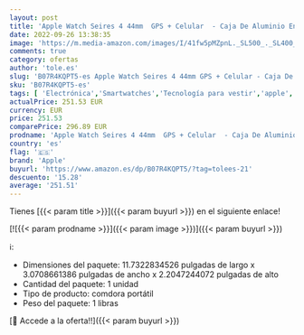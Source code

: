 ```yaml
---
layout: post
title: 'Apple Watch Seires 4 44mm  GPS + Celular  - Caja De Aluminio En Gris Espacial / Negro Correa Deportiva  Reacondicionado '
date: 2022-09-26 13:38:35
image: 'https://m.media-amazon.com/images/I/41fw5pMZpnL._SL500_._SL400_.jpg'
comments: true
category: ofertas
author: 'tole.es'
slug: 'B07R4KQPT5-es Apple Watch Seires 4 44mm GPS + Celular - Caja De Aluminio...'
sku: 'B07R4KQPT5-es'
tags: [ 'Electrónica','Smartwatches','Tecnología para vestir','apple','🇪🇸', ]
actualPrice: 251.53 EUR
currency: EUR
price: 251.53
comparePrice: 296.89 EUR
prodname: 'Apple Watch Seires 4 44mm  GPS + Celular  - Caja De Aluminio En Gris Espacial / Negro Correa Deportiva  Reacondicionado '
country: 'es'
flag: '🇪🇸'
brand: 'Apple'
buyurl: 'https://www.amazon.es/dp/B07R4KQPT5/?tag=tolees-21'
descuento: '15.28'
average: '251.51'
---
```


Tienes [{{< param title >}}]({{< param buyurl >}}) en el siguiente enlace!

[![{{< param prodname >}}]({{< param image >}})]({{< param buyurl >}})

ℹ️:

- Dimensiones del paquete: 11.7322834526 pulgadas de largo x 3.0708661386 pulgadas de ancho x 2.2047244072 pulgadas de alto
- Cantidad del paquete: 1 unidad
- Tipo de producto: comdora portátil
- Peso del paquete: 1 libras

[🛒 Accede a la oferta!!]({{< param buyurl >}})

